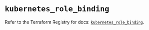 # `kubernetes_role_binding`

Refer to the Terraform Registry for docs: [`kubernetes_role_binding`](https://registry.terraform.io/providers/hashicorp/kubernetes/2.28.0/docs/resources/role_binding).
